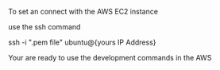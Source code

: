 To set an connect with the AWS EC2 instance 
 
use the ssh command 

ssh -i ".pem file" ubuntu@{yours IP Address}


Your are ready to use the development commands in the AWS 